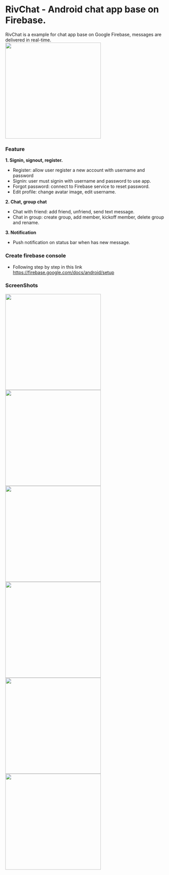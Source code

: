 # RivChat - Android chat app base on Firebase.  
RivChat is a example for chat app base on Google Firebase, messages are delivered in real-time.  
<img src='https://github.com/nguyenvulebinh/rivchat/blob/master/Screenshot_2017-01-06-09-22-10.png' width='300'/> 
### Feature  
**1. Signin, signout, register.**  
* Register: allow user register a new account with username and password
* Signin: user must signin with username and password to use app.
* Forgot password: connect to Firebase service to reset password.
* Edit profile: change avatar image, edit username.

**2. Chat, group chat**  
* Chat with friend: add friend, unfriend, send text message.
* Chat in group: create group, add member, kickoff member, delete group and rename.  

**3. Notification**  
* Push notification on status bar when has new message.  

### Create firebase console  
* Following step by step in this link https://firebase.google.com/docs/android/setup
### ScreenShots
<img src='https://github.com/nguyenvulebinh/rivchat/blob/master/Screenshot_2017-01-06-09-13-10.png' width='300'/> 
<img src='https://github.com/nguyenvulebinh/rivchat/blob/master/Screenshot_2017-01-06-09-15-33.png' width='300'/> 
<img src='https://github.com/nguyenvulebinh/rivchat/blob/master/Screenshot_2017-01-06-09-22-10.png' width='300'/> 
<img src='https://github.com/nguyenvulebinh/rivchat/blob/master/Screenshot_2017-01-06-09-15-45.png' width='300'/> 
<img src='https://github.com/nguyenvulebinh/rivchat/blob/master/Screenshot_2017-01-06-09-21-54.png' width='300'/> 
<img src='https://github.com/nguyenvulebinh/rivchat/blob/master/Screenshot_2017-01-06-09-30-44.png' width='300'/> 
